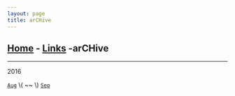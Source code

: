```yaml
---
layout: page
title: arCHive
---
```


[Home](/blog) - [Links](/blog/Links.html) -arCHive 
---

---


2016

[`Aug`](https://jinhong-park.github.io/blog/201608.html) \\( ~~ \\) [`Sep`](https://jinhong-park.github.io/blog/201609.html)

